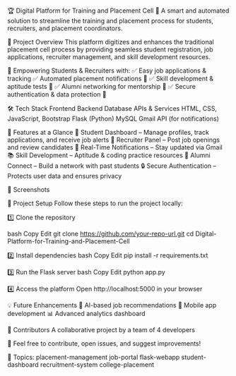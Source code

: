 🏆 Digital Platform for Training and Placement Cell
🚀 A smart and automated solution to streamline the training and placement process for students, recruiters, and placement coordinators.


📌 Project Overview
This platform digitizes and enhances the traditional placement cell process by providing seamless student registration, job applications, recruiter management, and skill development resources.

🎯 Empowering Students & Recruiters with:
✅ Easy job applications & tracking
✅ Automated placement notifications 📩
✅ Skill development & aptitude tests 🎯
✅ Alumni networking for mentorship 🤝
✅ Secure authentication & data protection 🔐



🛠 Tech Stack
Frontend	Backend	Database	APIs & Services
HTML, CSS, JavaScript, Bootstrap	Flask (Python)	MySQL	Gmail API (for notifications)

🚀 Features at a Glance
💼 Student Dashboard – Manage profiles, track applications, and receive job alerts
🏢 Recruiter Panel – Post job openings and review candidates
📨 Real-Time Notifications – Stay updated via Gmail
📚 Skill Development – Aptitude & coding practice resources
👥 Alumni Connect – Build a network with past students
🔒 Secure Authentication – Protects user data and ensures privacy


📸 Screenshots




📂 Project Setup
Follow these steps to run the project locally:

1️⃣ Clone the repository

bash
Copy
Edit
git clone https://github.com/your-repo-url.git
cd Digital-Platform-for-Training-and-Placement-Cell

2️⃣ Install dependencies
bash
Copy
Edit
pip install -r requirements.txt

3️⃣ Run the Flask server
bash
Copy
Edit
python app.py

4️⃣ Access the platform
Open http://localhost:5000 in your browser

💡 Future Enhancements
🚀 AI-based job recommendations
📱 Mobile app development
📊 Advanced analytics dashboard

🤝 Contributors
A collaborative project by a team of 4 developers

💙 Feel free to contribute, open issues, and suggest improvements!

📌 Topics: placement-management job-portal flask-webapp student-dashboard recruitment-system college-placement
